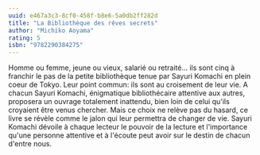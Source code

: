```yaml
---
uuid: e467a3c3-8cf0-458f-b8e6-5a0db2ff282d
title: "La Bibliothèque des rêves secrets"
author: "Michiko Aoyama"
rating: 5
isbn: "9782290384275"
---
```


Homme ou femme, jeune ou vieux, salarié ou retraité... ils sont cinq à franchir le pas de la petite bibliothèque tenue par Sayuri Komachi en plein coeur de Tokyo. Leur point commun: ils sont au croisement de leur vie. A chacun Sayuri Komachi, énigmatique bibliothécaire attentive aux autres, proposera un ouvrage totalement inattendu, bien loin de celui qu'ils croyaient être venus chercher.
Mais ce choix ne relève pas du hasard, ce livre se révèle comme le jalon qui leur permettra de changer de vie.
Sayuri Komachi dévoile à chaque lecteur le pouvoir de la lecture et l'importance qu'une personne attentive et à l'écoute peut avoir sur le destin de chacun d'entre nous.
